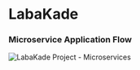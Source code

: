 # LabaKade

### Microservice Application Flow
![LabaKade Project - Microservices](https://github.com/dhanushka365/LabaKade/assets/66137046/62cc0d6c-2170-4952-9fe6-49ca8e4f9b8a)
